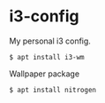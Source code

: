 # i3-config

My personal i3 config.

```
$ apt install i3-wm
```

Wallpaper package
```
$ apt install nitrogen
```
